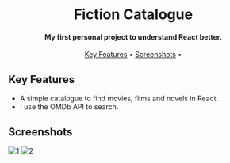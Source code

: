 <h1 align="center">
  Fiction Catalogue
  <br>
</h1>

<h4 align="center">My first personal project to understand React better.</h4>

<p align="center">
  <a href="#key-features">Key Features</a> •
  <a href="#screenshots">Screenshots</a> •
</p>

## Key Features

* A simple catalogue to find movies, films and novels in React.
* I use the OMDb API to search.

## Screenshots

![1](https://user-images.githubusercontent.com/103831098/195434174-f1467ff1-203b-4056-8114-2bd6cb1ed1f5.png)
![2](https://user-images.githubusercontent.com/103831098/195434178-bd2ce513-488e-48f0-8c9b-9db7762a9bdf.png)
